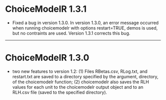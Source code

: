 # ChoiceModelR 1.3.1

- Fixed a bug in version 1.3.0. In version 1.3.0, an error message occurred when running choicemodelr with options restart=TRUE, demos is used, but no contraints are used. Version 1.3.1 corrects this bug.

---

# ChoiceModelR 1.3.0

- two new features to version 1.2: (1) Files RBetas.csv, RLog.txt, and restart.txt are saved to a directory specified by the argument, directory, of the choicemodelr function; (2) choicemodelr also saves the RLH values for each unit to the choicemodelr output object and to an RLH.csv file (saved to the specified directory).
